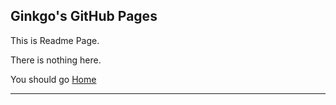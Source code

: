 ## Ginkgo's GitHub Pages

This is Readme Page.

There is nothing here.

You should go [Home](https://ginkgo51253.github.io/Home/)

---

